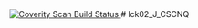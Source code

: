 <a href="https://scan.coverity.com/projects/wendyzhang1121-lck02_j_cscnq">
  <img alt="Coverity Scan Build Status"
       src="https://scan.coverity.com/projects/9522/badge.svg"/>
</a>
# lck02_J_CSCNQ
